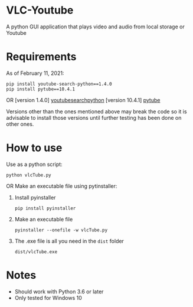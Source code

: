 # VLC-Youtube
A python GUI application that plays video and audio from local storage or Youtube

# Requirements
As of February 11, 2021:
```
pip install youtube-search-python==1.4.0
pip install pytube==10.4.1
```
OR
[version 1.4.0] [youtubesearchpython](https://pypi.org/project/youtube-search-python/1.4.0/)
[version 10.4.1] [pytube](https://pypi.org/project/pytube/10.4.1/)

Versions other than the ones mentioned above may break the code so it is advisable to install those versions until further testing has been done on other ones.

# How to use
Use as a python script:
```
python vlcTube.py
```
OR
Make an executable file using pytinstaller:
1. Install pyinstaller
    ```
    pip install pyinstaller
    ```
2. Make an executable file
    ```
    pyinstaller --onefile -w vlcTube.py
    ```
3. The .exe file is all you need in the `dist` folder
    ```
    dist/vlcTube.exe
    ```
# Notes
- Should work with Python 3.6 or later 
- Only tested for Windows 10

